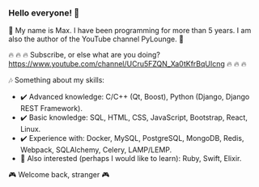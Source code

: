 ### Hello everyone! 👋
:purple_heart: My name is Max. I have been programming for more than 5 years. I am also the author of the YouTube channel PyLounge. :purple_heart: 

:fire: :fire: :fire: Subscribe, or else what are you doing? https://www.youtube.com/channel/UCru5FZQN_Xa0tKfrBqUIcng :fire: :fire: :fire:

:notes: Something about my skills:

- :heavy_check_mark: Advanced knowledge: C/C++ (Qt, Boost), Python (Django, Django REST Framework).
- :heavy_check_mark: Basic knowledge: SQL, HTML, CSS, JavaScript, Bootstrap, React, Linux.
- :heavy_check_mark: Experience with: Docker, MySQL, PostgreSQL, MongoDB, Redis, Webpack, SQLAlchemy, Celery, LAMP/LEMP.
- :bookmark: Also interested (perhaps I would like to learn): Ruby, Swift, Elixir. 

:video_game: Welcome back, stranger :video_game:
